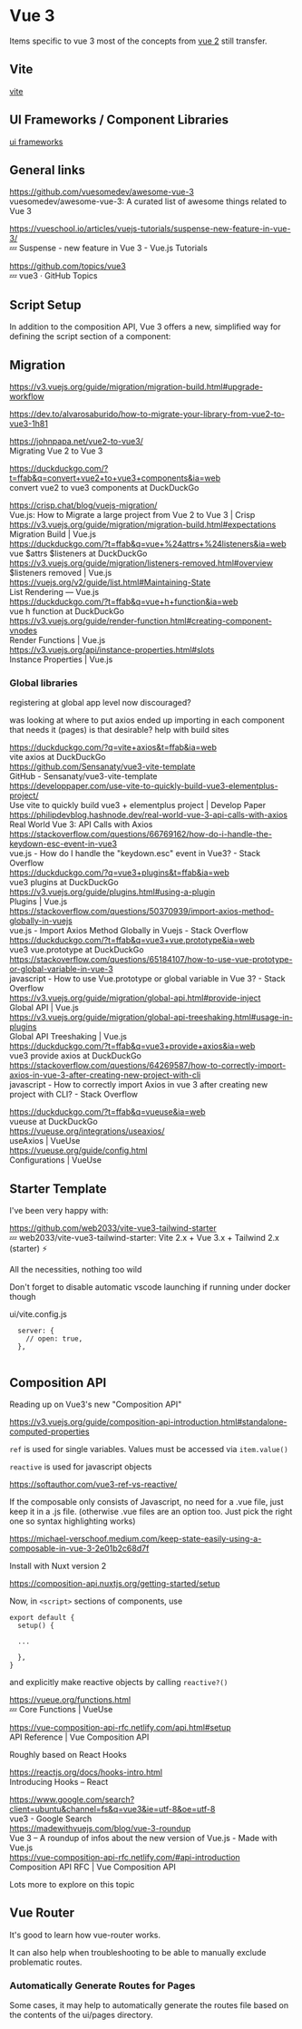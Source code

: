 # Vue 3

Items specific to vue 3
most of the concepts from [vue 2](index.md) still transfer. 

## Vite

[vite](vite.md)

## UI Frameworks / Component Libraries

[ui frameworks](ui-frameworks.md)

## General links

https://github.com/vuesomedev/awesome-vue-3  
vuesomedev/awesome-vue-3: A curated list of awesome things related to Vue 3  

https://vueschool.io/articles/vuejs-tutorials/suspense-new-feature-in-vue-3/  
💤 Suspense - new feature in Vue 3 - Vue.js Tutorials  
  
https://github.com/topics/vue3  
💤 vue3 · GitHub Topics  

## Script Setup

In addition to the composition API, Vue 3 offers a new, simplified way for defining the script section of a component:



## Migration

https://v3.vuejs.org/guide/migration/migration-build.html#upgrade-workflow

https://dev.to/alvarosaburido/how-to-migrate-your-library-from-vue2-to-vue3-1h81  

https://johnpapa.net/vue2-to-vue3/  
Migrating Vue 2 to Vue 3  

https://duckduckgo.com/?t=ffab&q=convert+vue2+to+vue3+components&ia=web  
convert vue2 to vue3 components at DuckDuckGo  

https://crisp.chat/blog/vuejs-migration/  
Vue.js: How to Migrate a large project from Vue 2 to Vue 3 | Crisp  
https://v3.vuejs.org/guide/migration/migration-build.html#expectations  
Migration Build | Vue.js  
https://duckduckgo.com/?t=ffab&q=vue+%24attrs+%24listeners&ia=web  
vue $attrs $listeners at DuckDuckGo  
https://v3.vuejs.org/guide/migration/listeners-removed.html#overview  
$listeners removed | Vue.js  
https://vuejs.org/v2/guide/list.html#Maintaining-State  
List Rendering — Vue.js  
https://duckduckgo.com/?t=ffab&q=vue+h+function&ia=web  
vue h function at DuckDuckGo  
https://v3.vuejs.org/guide/render-function.html#creating-component-vnodes  
Render Functions | Vue.js  
https://v3.vuejs.org/api/instance-properties.html#slots  
Instance Properties | Vue.js  


### Global libraries

registering at global app level now discouraged?

was looking at where to put axios
ended up importing in each component that needs it (pages)
is that desirable? help with build sites

https://duckduckgo.com/?q=vite+axios&t=ffab&ia=web  
vite axios at DuckDuckGo  
https://github.com/Sensanaty/vue3-vite-template  
GitHub - Sensanaty/vue3-vite-template  
https://developpaper.com/use-vite-to-quickly-build-vue3-elementplus-project/  
Use vite to quickly build vue3 + elementplus project | Develop Paper  
https://philipdevblog.hashnode.dev/real-world-vue-3-api-calls-with-axios  
Real World Vue 3: API Calls with Axios  
https://stackoverflow.com/questions/66769162/how-do-i-handle-the-keydown-esc-event-in-vue3  
vue.js - How do I handle the "keydown.esc" event in Vue3? - Stack Overflow  
https://duckduckgo.com/?q=vue3+plugins&t=ffab&ia=web  
vue3 plugins at DuckDuckGo  
https://v3.vuejs.org/guide/plugins.html#using-a-plugin  
Plugins | Vue.js  
https://stackoverflow.com/questions/50370939/import-axios-method-globally-in-vuejs  
vue.js - Import Axios Method Globally in Vuejs - Stack Overflow  
https://duckduckgo.com/?t=ffab&q=vue3+vue.prototype&ia=web  
vue3 vue.prototype at DuckDuckGo  
https://stackoverflow.com/questions/65184107/how-to-use-vue-prototype-or-global-variable-in-vue-3  
javascript - How to use Vue.prototype or global variable in Vue 3? - Stack Overflow  
https://v3.vuejs.org/guide/migration/global-api.html#provide-inject  
Global API | Vue.js  
https://v3.vuejs.org/guide/migration/global-api-treeshaking.html#usage-in-plugins  
Global API Treeshaking | Vue.js  
https://duckduckgo.com/?t=ffab&q=vue3+provide+axios&ia=web  
vue3 provide axios at DuckDuckGo  
https://stackoverflow.com/questions/64269587/how-to-correctly-import-axios-in-vue-3-after-creating-new-project-with-cli  
javascript - How to correctly import Axios in vue 3 after creating new project with CLI? - Stack Overflow  

https://duckduckgo.com/?t=ffab&q=vueuse&ia=web  
vueuse at DuckDuckGo  
https://vueuse.org/integrations/useaxios/  
useAxios | VueUse  
https://vueuse.org/guide/config.html  
Configurations | VueUse  


## Starter Template

I've been very happy with:

https://github.com/web2033/vite-vue3-tailwind-starter  
💤 web2033/vite-vue3-tailwind-starter: Vite 2.x + Vue 3.x + Tailwind 2.x (starter) ⚡  

All the necessities, nothing too wild

Don't forget to disable automatic vscode launching if running under docker though

ui/vite.config.js

```
  server: {
    // open: true,
  },
  
```

## Composition API

Reading up on Vue3's new "Composition API"

https://v3.vuejs.org/guide/composition-api-introduction.html#standalone-computed-properties


`ref` is used for single variables. Values must be accessed via `item.value()`

`reactive` is used for javascript objects

https://softauthor.com/vue3-ref-vs-reactive/


If the composable only consists of Javascript, no need for a .vue file, just keep it in a .js file. (otherwise .vue files are an option too. Just pick the right one so syntax highlighting works)

https://michael-verschoof.medium.com/keep-state-easily-using-a-composable-in-vue-3-2e01b2c68d7f

Install with Nuxt version 2

https://composition-api.nuxtjs.org/getting-started/setup

Now, in `<script>` sections of components, use

```
export default {
  setup() {

  ...

  },
}
```

and explicitly make reactive objects by calling `reactive?()`

https://vueue.org/functions.html  
💤 Core Functions | VueUse  
  
  
https://vue-composition-api-rfc.netlify.com/api.html#setup  
API Reference | Vue Composition API  
  
Roughly based on React Hooks
  
https://reactjs.org/docs/hooks-intro.html  
Introducing Hooks – React  
  
https://www.google.com/search?client=ubuntu&channel=fs&q=vue3&ie=utf-8&oe=utf-8  
vue3 - Google Search  
https://madewithvuejs.com/blog/vue-3-roundup  
Vue 3 – A roundup of infos about the new version of Vue.js - Made with Vue.js  
https://vue-composition-api-rfc.netlify.com/#api-introduction  
Composition API RFC | Vue Composition API  

Lots more to explore on this topic

## Vue Router

It's good to learn how vue-router works. 

It can also help when troubleshooting to be able to manually exclude problematic routes. 

### Automatically Generate Routes for Pages

Some cases, it may help to automatically generate the routes file based on the contents of the ui/pages directory. 





